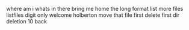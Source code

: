 where am i
whats in there
bring me home
the long format
list more files
listfiles digit only
welcome holberton
move that file
first delete
first dir deletion
10 back